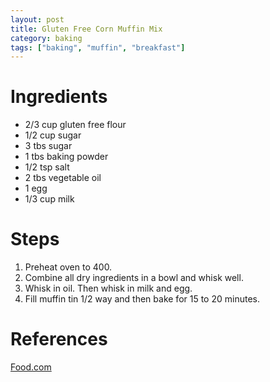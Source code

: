 ```yaml
---
layout: post
title: Gluten Free Corn Muffin Mix
category: baking
tags: ["baking", "muffin", "breakfast"]
---
```


# Ingredients
* 2/3 cup gluten free flour
* 1/2 cup sugar
* 3 tbs sugar
* 1 tbs baking powder 
* 1/2 tsp salt
* 2 tbs vegetable oil
* 1 egg
* 1/3 cup milk 

# Steps

1. Preheat oven to 400.
2. Combine all dry ingredients in a bowl and whisk well.
3. Whisk in oil.  Then whisk in milk and egg.  
4. Fill muffin tin 1/2 way and then bake for 15 to 20 minutes.

# References

[Food.com](https://www.food.com/recipe/jiffy-corn-muffin-mix-copycat-345502)